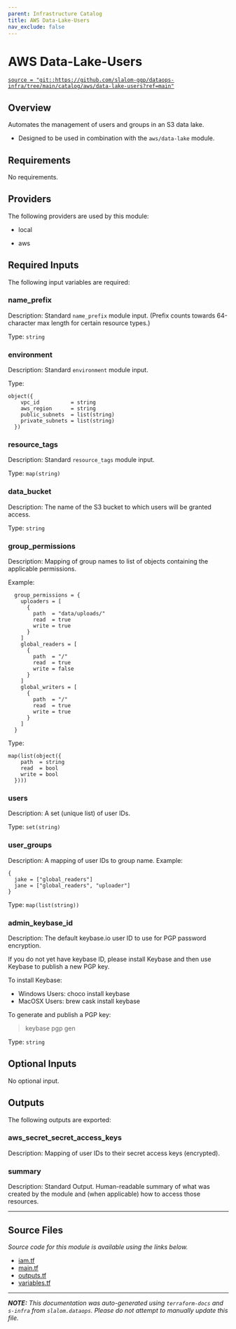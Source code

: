 ```yaml
---
parent: Infrastructure Catalog
title: AWS Data-Lake-Users
nav_exclude: false
---
```

# AWS Data-Lake-Users

[`source = "git::https://github.com/slalom-ggp/dataops-infra/tree/main/catalog/aws/data-lake-users?ref=main"`](https://github.com/slalom-ggp/dataops-infra/tree/main/catalog/aws/data-lake-users)

## Overview


Automates the management of users and groups in an S3 data lake.

* Designed to be used in combination with the `aws/data-lake` module.

## Requirements

No requirements.

## Providers

The following providers are used by this module:

- local

- aws

## Required Inputs

The following input variables are required:

### name\_prefix

Description: Standard `name_prefix` module input. (Prefix counts towards 64-character max length for certain resource types.)

Type: `string`

### environment

Description: Standard `environment` module input.

Type:

```hcl
object({
    vpc_id          = string
    aws_region      = string
    public_subnets  = list(string)
    private_subnets = list(string)
  })
```

### resource\_tags

Description: Standard `resource_tags` module input.

Type: `map(string)`

### data\_bucket

Description: The name of the S3 bucket to which users will be granted access.

Type: `string`

### group\_permissions

Description: Mapping of group names to list of objects containing the applicable permissions.

Example:

```
  group_permissions = {
    uploaders = [
      {
        path  = "data/uploads/"
        read  = true
        write = true
      }
    ]
    global_readers = [
      {
        path  = "/"
        read  = true
        write = false
      }
    ]
    global_writers = [
      {
        path  = "/"
        read  = true
        write = true
      }
    ]
  }
```

Type:

```hcl
map(list(object({
    path  = string
    read  = bool
    write = bool
  })))
```

### users

Description: A set (unique list) of user IDs.

Type: `set(string)`

### user\_groups

Description: A mapping of user IDs to group name.
Example:

```
{
  jake = ["global_readers"]
  jane = ["global_readers", "uploader"]
}
```

Type: `map(list(string))`

### admin\_keybase\_id

Description: The default keybase.io user ID to use for PGP password encryption.

If you do not yet have keybase ID, please install Keybase and then use Keybase to publish a new PGP key.

To install Keybase:
 - Windows Users: choco install keybase
 - MacOSX Users:  brew cask install keybase

To generate and publish a PGP key:
 > keybase pgp gen

Type: `string`

## Optional Inputs

No optional input.

## Outputs

The following outputs are exported:

### aws\_secret\_secret\_access\_keys

Description: Mapping of user IDs to their secret access keys (encrypted).

### summary

Description: Standard Output. Human-readable summary of what was created
by the module and (when applicable) how to access those
resources.

---------------------

## Source Files

_Source code for this module is available using the links below._

* [iam.tf](https://github.com/slalom-ggp/dataops-infra/tree/main//catalog/aws/data-lake-users/iam.tf)
* [main.tf](https://github.com/slalom-ggp/dataops-infra/tree/main//catalog/aws/data-lake-users/main.tf)
* [outputs.tf](https://github.com/slalom-ggp/dataops-infra/tree/main//catalog/aws/data-lake-users/outputs.tf)
* [variables.tf](https://github.com/slalom-ggp/dataops-infra/tree/main//catalog/aws/data-lake-users/variables.tf)

---------------------

_**NOTE:** This documentation was auto-generated using
`terraform-docs` and `s-infra` from `slalom.dataops`.
Please do not attempt to manually update this file._

